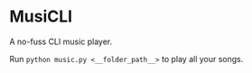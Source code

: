 # MusiCLI

A no-fuss CLI music player.

Run `python music.py <__folder_path__>` to play all your songs.
